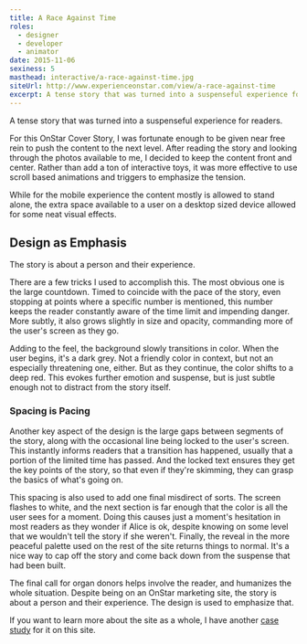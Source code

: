 ```yaml
---
title: A Race Against Time
roles:
  - designer
  - developer
  - animator
date: 2015-11-06
sexiness: 5
masthead: interactive/a-race-against-time.jpg
siteUrl: http://www.experienceonstar.com/view/a-race-against-time
excerpt: A tense story that was turned into a suspenseful experience for readers.
---
```


<p class="lead-in">A tense story that was turned into a suspenseful experience for readers.</p>

For this OnStar Cover Story, I was fortunate enough to be given near free rein to push the content to the next level.  After reading the story and looking through the photos available to me, I decided to keep the content front and center.  Rather than add a ton of interactive toys, it was more effective to use scroll based animations and triggers to emphasize the tension.

While for the mobile experience the content mostly is allowed to stand alone, the extra space available to a user on a desktop sized device allowed for some neat visual effects.

## Design as Emphasis

<aside class="pull-quote right halftone drop">
  <p>The story is about a person and their experience.</p>
</aside>

There are a few tricks I used to accomplish this. The most obvious one is the large countdown. Timed to coincide with the pace of the story, even stopping at points where a specific number is mentioned, this number keeps the reader constantly aware of the time limit and impending danger. More subtly, it also grows slightly in size and opacity, commanding more of the user's screen as they go.

Adding to the feel, the background slowly transitions in color. When the user begins, it's a dark grey. Not a friendly color in context, but not an especially threatening one, either. But as they continue, the color shifts to a deep red. This evokes further emotion and suspense, but is just subtle enough not to distract from the story itself.

### Spacing is Pacing

Another key aspect of the design is the large gaps between segments of the story, along with the occasional line being locked to the user's screen.  This instantly informs readers that a transition has happened, usually that a portion of the limited time has passed.  And the locked text ensures they get the key points of the story, so that even if they're skimming, they can grasp the basics of what's going on.

This spacing is also used to add one final misdirect of sorts. The screen flashes to white, and the next section is far enough that the color is all the user sees for a moment. Doing this causes just a moment's hesitation in most readers as they wonder if Alice is ok, despite knowing on some level that we wouldn't tell the story if she weren't. Finally, the reveal in the more peaceful palette used on the rest of the site returns things to normal. It's a nice way to cap off the story and come back down from the suspense that had been built.

The final call for organ donors helps involve the reader, and humanizes the whole situation. Despite being on an OnStar marketing site, the story is about a person and their experience. The design is used to emphasize that.

<div class="lead-in">
  <p>If you want to learn more about the site as a whole, I have another <a href="/interactive/experience-onstar">case study</a> for it on this site.</p>
</div>
